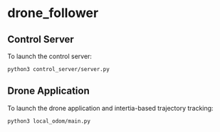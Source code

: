 # drone_follower

## Control Server

To launch the control server:
```
python3 control_server/server.py
```

## Drone Application

To launch the drone application and intertia-based trajectory tracking:
```
python3 local_odom/main.py
```
